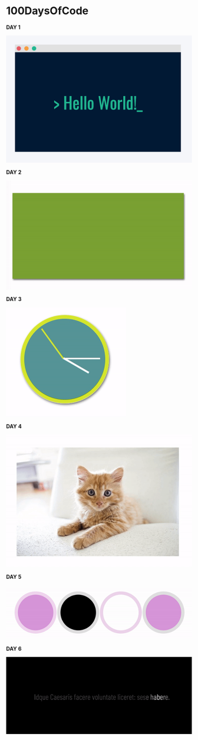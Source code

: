 # 100DaysOfCode

**DAY 1**

![screenshot](./images/day_1.png)

**DAY 2**

![screenshot](./images/day_2.gif)

**DAY 3**

![screenshot](./images/day_3.gif)

**DAY 4**

![screenshot](./images/day_4.gif)

**DAY 5**

![screenshot](./images/day_5.gif)

**DAY 6**

![screenshot](./images/day_6.gif)

